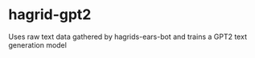 # hagrid-gpt2

Uses raw text data gathered by hagrids-ears-bot and trains a GPT2 text generation model